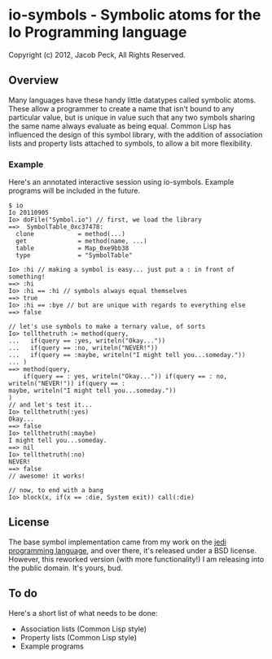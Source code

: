 # io-symbols - Symbolic atoms for the Io Programming language

Copyright (c) 2012, Jacob Peck, All Rights Reserved.

## Overview

Many languages have these handy little datatypes called symbolic atoms.  These allow a programmer to create a name that isn't bound to any particular value, but is unique in value such that any two symbols sharing the same name always evaluate as being equal.  Common Lisp has influenced the design of this symbol library, with the addition of association lists and property lists attached to symbols, to allow a bit more flexibility.

### Example
Here's an annotated interactive session using io-symbols.  Example programs will be included in the future.

    $ io
    Io 20110905
    Io> doFile("Symbol.io") // first, we load the library
    ==>  SymbolTable_0xc37478:
      clone            = method(...)
      get              = method(name, ...)
      table            = Map_0xe9bb38
      type             = "SymbolTable"

    Io> :hi // making a symbol is easy... just put a : in front of something!
    ==> :hi
    Io> :hi == :hi // symbols always equal themselves
    ==> true
    Io> :hi == :bye // but are unique with regards to everything else
    ==> false
    
    // let's use symbols to make a ternary value, of sorts
    Io> tellthetruth := method(query,
    ...   if(query == :yes, writeln("Okay..."))
    ...   if(query == :no, writeln("NEVER!"))
    ...   if(query == :maybe, writeln("I might tell you...someday."))
    ... )
    ==> method(query,
        if(query == : yes, writeln("Okay...")) if(query == : no, writeln("NEVER!")) if(query == :
    maybe, writeln("I might tell you...someday."))
    )
    // and let's test it...
    Io> tellthetruth(:yes)
    Okay...
    ==> false
    Io> tellthetruth(:maybe)
    I might tell you...someday.
    ==> nil
    Io> tellthetruth(:no)
    NEVER!
    ==> false
    // awesome! it works!
    
    // now, to end with a bang
    Io> block(x, if(x == :die, System exit)) call(:die)


## License

The base symbol implementation came from my work on the [jedi programming language](https://github.com/gatesphere/jedi), and over there, it's released under a BSD license.  However, this reworked version (with more functionality!) I am releasing into the public domain.  It's yours, bud.

## To do

Here's a short list of what needs to be done:

  * Association lists (Common Lisp style)
  * Property lists (Common Lisp style)
  * Example programs
